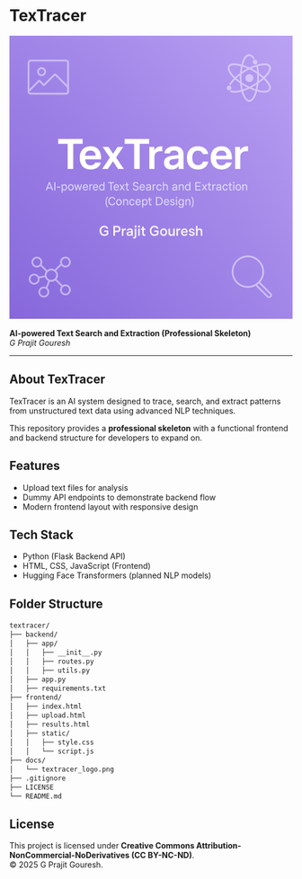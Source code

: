 # TexTracer

![TexTracer Logo](docs/frontend/textracer_logo.png)

**AI-powered Text Search and Extraction (Professional Skeleton)**  
*G Prajit Gouresh*

---

## About TexTracer
TexTracer is an AI system designed to trace, search, and extract patterns from unstructured text data using advanced NLP techniques.

This repository provides a **professional skeleton** with a functional frontend and backend structure for developers to expand on.

## Features
- Upload text files for analysis
- Dummy API endpoints to demonstrate backend flow
- Modern frontend layout with responsive design

## Tech Stack
- Python (Flask Backend API)
- HTML, CSS, JavaScript (Frontend)
- Hugging Face Transformers (planned NLP models)

## Folder Structure
```
textracer/
├── backend/
│   ├── app/
│   │   ├── __init__.py
│   │   ├── routes.py
│   │   ├── utils.py
│   ├── app.py
│   ├── requirements.txt
├── frontend/
│   ├── index.html
│   ├── upload.html
│   ├── results.html
│   ├── static/
│   │   ├── style.css
│   │   └── script.js
├── docs/
│   └── textracer_logo.png
├── .gitignore
├── LICENSE
└── README.md
```

## License
This project is licensed under **Creative Commons Attribution-NonCommercial-NoDerivatives (CC BY-NC-ND)**.  
© 2025 G Prajit Gouresh.
